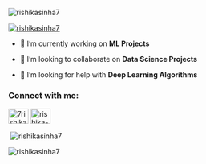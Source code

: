 <!--
**rishikasinha7/rishikasinha7** is a ✨ _special_ ✨ repository because its `README.md` (this file) appears on your GitHub profile.

-->


<p align="left"> <img src="https://komarev.com/ghpvc/?username=rishikasinha7&label=Profile%20views&color=0e75b6&style=flat" alt="rishikasinha7" /> </p>

<p align="left"> <a href="https://github.com/ryo-ma/github-profile-trophy"><img src="https://github-profile-trophy.vercel.app/?username=rishikasinha7" alt="rishikasinha7" /></a> </p>

- 🔭 I’m currently working on **ML Projects**

- 👯 I’m looking to collaborate on **Data Science Projects**

- 🤝 I’m looking for help with **Deep Learning Algorithms**

<h3 align="left">Connect with me:</h3>
<p align="left">
<a href="https://twitter.com/7rishikasinha" target="blank"><img align="center" src="https://raw.githubusercontent.com/rahuldkjain/github-profile-readme-generator/master/src/images/icons/Social/twitter.svg" alt="7rishikasinha" height="30" width="40" /></a>
<a href="https://linkedin.com/in/rishika-sinha-20020705" target="blank"><img align="center" src="https://raw.githubusercontent.com/rahuldkjain/github-profile-readme-generator/master/src/images/icons/Social/linked-in-alt.svg" alt="rishika-sinha-20020705" height="30" width="40" /></a>
</p>

<p>&nbsp;<img align="center" src="https://github-readme-stats.vercel.app/api?username=rishikasinha7&show_icons=true&locale=en" alt="rishikasinha7" /></p>

<p><img align="center" src="https://github-readme-streak-stats.herokuapp.com/?user=rishikasinha7&" alt="rishikasinha7" /></p>
